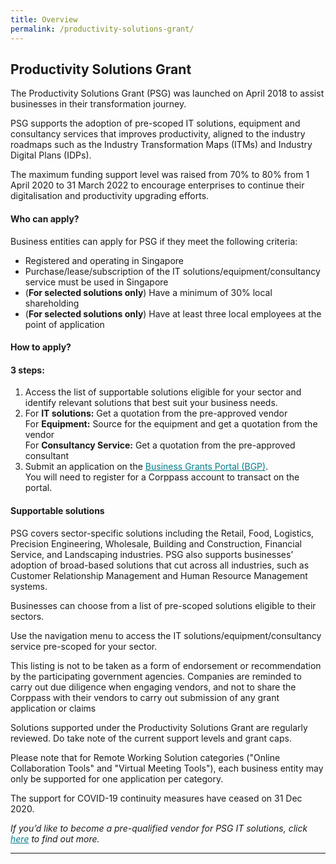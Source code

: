 ```yaml
---
title: Overview
permalink: /productivity-solutions-grant/
---
```


## Productivity Solutions Grant

The Productivity Solutions Grant (PSG) was launched on April 2018 to assist businesses in their transformation journey. 

PSG supports the adoption of pre-scoped IT solutions, equipment and consultancy services that improves productivity, aligned to the industry roadmaps such as the Industry Transformation Maps (ITMs) and Industry Digital Plans (IDPs). 

The maximum funding support level was raised from 70% to 80% from 1 April 2020 to 31 March 2022 to encourage enterprises to continue their digitalisation and productivity upgrading efforts.

#### Who can apply?

Business entities can apply for PSG if they meet the following criteria:

* Registered and operating in Singapore
* Purchase/lease/subscription of the IT solutions/equipment/consultancy service must be used in Singapore
* (**For selected solutions only**) Have a minimum of 30% local shareholding
* (**For selected solutions only**) Have at least three local employees at the point of application

#### How to apply?

#### 3 steps:
1.	Access the list of supportable solutions eligible for your sector and identify relevant solutions that best suit your business needs.
2.	For **IT solutions:** Get a quotation from the pre-approved vendor
<br>For **Equipment:** Source for the equipment and get a quotation from the vendor
<br> For **Consultancy Service:** Get a quotation from the pre-approved consultant
3.	Submit an application on the <a target="_blank" style="color:#037e8a" href="https://www.businessgrants.gov.sg/" >Business Grants Portal (BGP)</a>.
<br>You will need to register for a Corppass account to transact on the portal.

#### Supportable solutions

PSG covers sector-specific solutions including the Retail, Food, Logistics, Precision Engineering, Wholesale, Building and Construction, Financial Service, and Landscaping industries. PSG also supports businesses’ adoption of broad-based solutions that cut across all industries, such as Customer Relationship Management and Human Resource Management systems.

Businesses can choose from a list of pre-scoped solutions eligible to their sectors.  

Use the navigation menu to access the IT solutions/equipment/consultancy service pre-scoped for your sector.

This listing is not to be taken as a form of endorsement or recommendation by the participating government agencies. Companies are reminded to carry out due diligence when engaging vendors, and not to share the Corppass with their vendors to carry out submission of any grant application or claims

Solutions supported under the Productivity Solutions Grant are regularly reviewed. Do take note of the current support levels and grant caps.

Please note that for Remote Working Solution categories ("Online Collaboration Tools" and "Virtual Meeting Tools"), each business entity may only be supported for one application per category.

The support for COVID-19 continuity measures have ceased on 31 Dec 2020.

*If you’d like to become a pre-qualified vendor for PSG IT solutions, click <a target="_blank" style="color:#037e8a" href="https://www.imda.gov.sg/icmvendors" >here</a> to find out more.*

***

